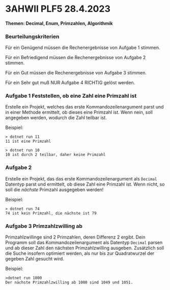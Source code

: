 ﻿# 3AHWII PLF5 28.4.2023

#### Themen: Decimal, Enum, Primzahlen, Algorithmik

### Beurteilungskriterien

Für ein Genügend müssen die Rechenergebnisse von Aufgabe 1 stimmen.

Für ein Befriedigend müssen die Rechenergebnisse von Aufgabe 2 stimmen.

Für ein Gut müssen die Rechenergebnisse von Aufgabe 3 stimmen.

Für ein Sehr gut muß NUR Aufgabe 4 RICHTIG gelöst werden.

### Aufgabe 1 Feststellen, ob eine Zahl eine Primzahl ist

Erstelle ein Projekt, welches das erste Kommandozeilenargument parst und in
einer Methode ermittelt, ob dieses eine Primzahl ist. Wenn nein, soll
angegeben werden, wodurch die Zahl teilbar ist.

Beispiel:

```text
> dotnet run 11
11 ist eine Primzahl

> dotnet run 10
10 ist durch 2 teilbar, daher keine Primzahl
```

### Aufgabe 2

Erstelle ein Projekt, das das erste Kommandozeilenargument als `Decimal`
Datentyp parst und ermittelt, ob diese Zahl eine Primzahl ist. Wenn nicht,
so soll die *nächste* Primzahl ausgegeben werden!

Beispiel:

```text
> dotnet run 74
74 ist kein Primzahl, die nächste ist 79
```

### Aufgabe 3 Primzahlzwilling ab

Primzahlzwillinge sind 2 Primzahlen, deren Differenz 2 ergibt. Dein Programm
soll das Kommandozeilenargument als Datentyp `Decimal` parsen und ab dieser
Zahl den nächsten Primzahlzwilling ausgeben. Zusätzlich soll die Suche
insofern optimiert werden, als nur bis zur Quadratwurzel der gegeben Zahl
gesucht wird.

Beispiel:

```text
>dotnet run 1000
Der nächste Primzahlzwilling ab 1000 sind 1049 und 1051.
```
